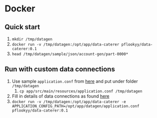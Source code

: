 # Docker

## Quick start

1. `mkdir /tmp/datagen`
2. `docker run -v /tmp/datagen:/opt/app/data-caterer pflookyy/data-caterer:0.1`
3. `head /tmp/datagen/sample/json/account-gen/part-0000*`

## Run with custom data connections

1. Use sample `application.conf` from [here](../../app/src/main/resources/application.conf) and put under folder `/tmp/datagen`
   1. `cp app/src/main/resources/application.conf /tmp/datagen`
2. Fill in details of data connections as found [here](connections.md)
3. `docker run -v /tmp/datagen:/opt/app/data-caterer -e APPLICATION_CONFIG_PATH=/opt/app/datagen/application.conf pflookyy/data-caterer:0.1`
